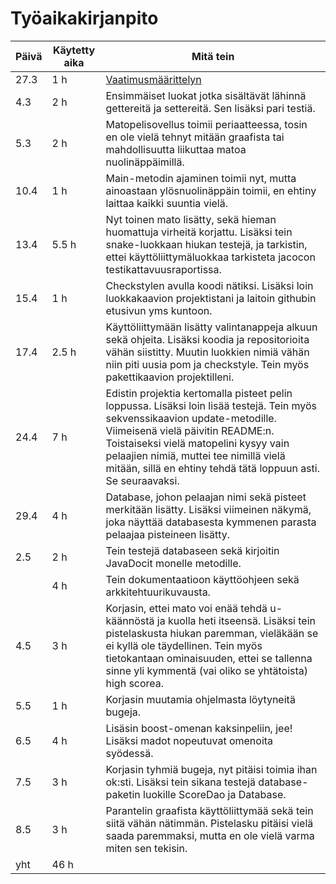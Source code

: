 # Työaikakirjanpito

| Päivä | Käytetty aika | Mitä tein    |
|-------|---------------|--------------|
| 27.3  | 1 h           | [Vaatimusmäärittelyn](https://github.com/hallssus/omt-harjoitustyo/blob/master/dokumentaatio/vaatimusmaarittely.md) |
| 4.3   | 2 h           | Ensimmäiset luokat jotka sisältävät lähinnä gettereitä ja settereitä. Sen lisäksi pari testiä. |
| 5.3   | 2 h           | Matopelisovellus toimii periaatteessa, tosin en ole vielä tehnyt mitään graafista tai mahdollisuutta liikuttaa matoa nuolinäppäimillä. |
| 10.4  | 1 h           | Main-metodin ajaminen toimii nyt, mutta ainoastaan ylösnuolinäppäin toimii, en ehtiny laittaa kaikki suuntia vielä. |
| 13.4  | 5.5 h         | Nyt toinen mato lisätty, sekä hieman huomattuja virheitä korjattu. Lisäksi tein snake-luokkaan hiukan testejä, ja tarkistin, ettei käyttöliittymäluokkaa tarkisteta jacocon testikattavuusraportissa.
| 15.4  | 1 h           | Checkstylen avulla koodi nätiksi. Lisäksi loin luokkakaavion projektistani ja laitoin githubin etusivun yms kuntoon. 
| 17.4  | 2.5 h         | Käyttöliittymään lisätty valintanappeja alkuun sekä ohjeita. Lisäksi koodia ja repositorioita vähän siistitty. Muutin luokkien nimiä vähän niin piti uusia pom ja checkstyle. Tein myös pakettikaavion projektilleni.
| 24.4  | 7 h           | Edistin projektia kertomalla pisteet pelin loppussa. Lisäksi loin lisää testejä. Tein myös sekvenssikaavion update-metodille. Viimeisenä vielä päivitin README:n. Toistaiseksi vielä matopelini kysyy vain pelaajien nimiä, muttei tee nimillä vielä mitään, sillä en ehtiny tehdä tätä loppuun asti. Se seuraavaksi.
| 29.4	| 4 h		| Database, johon pelaajan nimi sekä pisteet merkitään lisätty. Lisäksi viimeinen näkymä, joka näyttää databasesta kymmenen parasta pelaajaa pisteineen lisätty. 
| 2.5	| 2 h		| Tein testejä databaseen sekä kirjoitin JavaDocit monelle metodille. 
|	| 4 h		| Tein dokumentaatioon käyttöohjeen sekä arkkitehtuurikuvausta. 
| 4.5   | 3 h           | Korjasin, ettei mato voi enää tehdä u-käännöstä ja kuolla heti itseensä. Lisäksi tein pistelaskusta hiukan paremman, vieläkään se ei kyllä ole täydellinen. Tein myös tietokantaan ominaisuuden, ettei se tallenna sinne yli kymmentä (vai oliko se yhtätoista) high scorea.
| 5.5   | 1 h           | Korjasin muutamia ohjelmasta löytyneitä bugeja.
| 6.5   | 4 h           | Lisäsin boost-omenan kaksinpeliin, jee! Lisäksi madot nopeutuvat omenoita syödessä. 
| 7.5   | 3 h 		| Korjasin tyhmiä bugeja, nyt pitäisi toimia ihan ok:sti. Lisäksi tein sikana testejä database-paketin luokille ScoreDao ja Database.
| 8.5	| 3 h		| Parantelin graafista käyttöliittymää sekä tein siitä vähän nätimmän. Pistelasku pitäisi vielä saada paremmaksi, mutta en ole vielä varma miten sen tekisin.
| yht   | 46 h          |  
